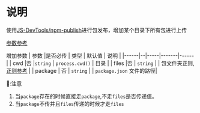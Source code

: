 # 说明

使用[JS-DevTools/npm-publish](https://github.com/JS-DevTools/npm-publish)进行包发布，增加某个目录下所有包进行上传

[参数参考](https://github.com/JS-DevTools/npm-publish)

增加参数
| 参数  |是否必传 | 类型 | 默认值 | 说明  |
|------|--|-----|-------|------|
| cwd |否 |`string` | `process.cwd()` | 目录 |
| files |否 | `string` |  | 包文件夹正则,[正则参考](https://www.npmjs.com/package/micromatch) |
| package | 否 | `string` | | `package.json` 文件的路径|

📢:注意

1. 当`package`存在的时候直接走`package`,不走`files`是否传递值。
2. 当`package`不传并且`files`传递的时候才走`files`